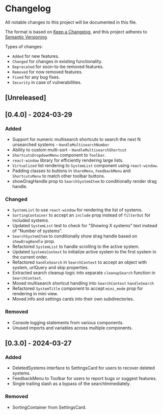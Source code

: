 # Changelog

All notable changes to this project will be documented in this file.

The format is based on [Keep a Changelog](https://keepachangelog.com/en/1.1.0/),
and this project adheres to [Semantic Versioning](https://semver.org/spec/v2.0.0.html).

Types of changes:

- `Added` for new features.
- `Changed` for changes in existing functionality.
- `Deprecated` for soon-to-be removed features.
- `Removed` for now removed features.
- `Fixed` for any bug fixes.
- `Security` in case of vulnerabilities.

## [Unreleased]

## [0.4.0] - 2024-03-29

### Added

- Support for numeric multisearch shortcuts to search the next N unsearched systems - `HandleMultisearchNumber`
- Ability to custom multi-sort - `HandleMultisearchShortcut`
- `ShortcutsDropdownMenu` component to `Toolbar`.
- `react-window` library for efficiently rendering large lists.
- `Virtualized` list rendering to `SystemList` component using `react-window`.
- Padding classes to buttons in `ShareMenu`, `FeedbackMenu` and `ShortcutsMenu` to match other toolbar buttons.
- showDragHandle prop to `SearchSystemItem` to conditionally render drag handle.

### Changed

- `SystemList` to use `react-window` for rendering the list of systems.
- `SortingContainer` to accept an `include` prop instead of `filterOut` for included systems.
- Updated `SystemList` test to check for "Showing X systems" text instead of "Number of systems".
- `SearchSystemItem` to conditionally show drag handle based on `showDragHandle` prop.
- Refactored `SystemList` to handle scrolling to the active system.
- Updated `SystemsContext` to initialize active system to the first system in the current order.
- Refactored `handleSearch` in `SearchContext` to accept an object with system, urlQuery and skip properties.
- Extracted search cleanup logic into separate `cleanupSearch` function in `SearchContext`.
- Moved multisearch shortcut handling into `SearchContext` `handleSearch`
- Refactored `SystemTitle` component to accept `mini_mode` prop for rendering in mini view.
- Moved info and settings cards into their own subdirectories.

### Removed

- Console logging statements from various components.
- Unused imports and variables across multiple components.

## [0.3.0] - 2024-03-27

### Added

- DeletedSystems interface to SettingsCard for users to recover deleted systems.
- FeedbackMenu to Toolbar for users to report bugs or suggest features.
- Single trailing slash as a bypass of the searchImmediately.

### Removed

- SortingContainer from SettingsCard.